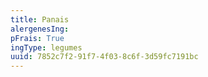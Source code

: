 ```yaml
---
title: Panais
alergenesIng:
pFrais: True
ingType: legumes
uuid: 7852c7f2-91f7-4f03-8c6f-3d59fc7191bc
---
```

